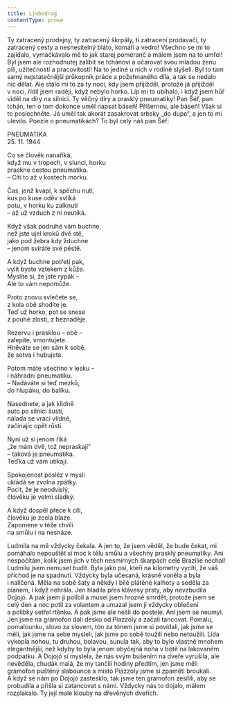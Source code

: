 ```yaml
---
title: Ljubodrag
contentType: prose
---
```


  

Ty zatracený prodejny, ty zatracený škrpály, ti zatracení prodavači, ty zatracený cesty a nesnesitelný bláto, komáři a vedro! Všechno se mi to zajídalo, vymačkávalo mě to jak starej pomeranč a málem jsem na to umřel! Byl jsem ale rozhodnutej zalíbit se tchánovi a očarovat svou mladou ženu pílí, užitečností a pracovitostí! Na to jediné u nich v rodině slyšeli. Byl to tam samý nejstatečnější průkopník práce a požehnaného díla, a tak se nedalo nic dělat. Ale stálo mi to za ty noci, kdy jsem přijížděl, protože já přijížděl v noci, řídil jsem raději, když nebylo horko. Líp mi to ubíhalo, i když jsem hůř viděl na díry na silnici. Ty věčný díry a prasklý pneumatiky! Pan Šéf, pan tchán, ten o tom dokonce uměl napsat báseň! Příšernou, ale báseň! Však si to poslechněte. Já uměl tak akorát zasakrovat srbsky „do dupe“, a jen to mi ulevilo. Poezie o pneumatikách? To byl celý náš pan Šéf:

PNEUMATIKA  
25\. 11. 1944

Co se člověk nanaříká,  
když mu v tropech, v slunci, horku  
praskne cestou pneumatika.  
– Cítí to až v kostech morku.

Čas, jenž kvapí, k spěchu nutí,  
kus po kuse oděv svlíká  
potu, v horku ku zalknutí  
– až už vzduch z ní neutíká.

Když však podruhé vám buchne,  
než jste ujel kroků dvě stě,  
jako pod žebra kdy žduchne  
– jenom svíráte své pěstě.

A když buchne potřetí pak,  
vylít byste vztekem z kůže.  
Myslíte si, že jste rypák –  
Ale to vám nepomůže.

Proto znovu svlečete se,  
z kola obě shodíte je.  
Teď už horko, pot se snese  
z pouhé zlosti, z beznaděje.

Rezervu i prasklou – obě –  
zalepíte, vmontujete.  
Hněváte se jen sám k sobě,  
že sotva i hubujete.

Potom máte všechno v lesku –  
i náhradní pneumatiku.  
– Nadáváte si teď mezků,  
do hlupáku, do balíku.

Nasednete, a jak klidně  
auto po silnici šustí,  
nálada se vrací vlídně,  
začínajíc opět růsti.

Nyní už si jenom říká  
„že mám dvě, tož nepraskají“  
– taková je pneumatika.  
Teďka už vám utíkají.

Spokojenost posléz v mysli  
ukládá se zvolna zpátky.  
Pocit, že je neodvislý,  
člověku je velmi sladký.

A když dospěl přece k cíli,  
člověku je zcela blaze.  
Zapomene v téže chvíli  
na smůlu i na nesnáze.

Ludmila na mě vždycky čekala. A jen to, že jsem věděl, že bude čekat, mi pomáhalo nepouštět si moc k tělu smůlu a všechny prasklý pneumatiky. Ani nespočítám, kolik jsem jich v těch nesmírných škarpách celé Brazílie nechal! Ludmilu jsem nemusel budit. Byla jako psi, kteří na kilometry vycítí, že váš příchod je na spadnutí. Vždycky byla učesaná, krásně voněla a byla i nalíčená. Měla na sobě šaty a někdy i bílé plátěné kalhoty a seděla za pianem, i když nehrála. Jen hladila přes klávesy prsty, aby nevzbudila Dojojó. A pak jsem ji políbil a musel jsem hrozně smrdět, protože jsem se celý den a noc potil za volantem a umazal jsem jí vždycky oblečení a polibky setřel rtěnku. A pak jsme ale nešli do postele. Ani jsem se neumyl. Jen jsme na gramofon dali desku od Piazzoly a začali tancovat. Pomalu, pomalounku, slovo za slovem, tón za tónem jsme si povídali, jak jsme se měli, jak jsme na sebe mysleli, jak jsme po sobě toužili nebo netoužili. Lída vykopla nohou, tu druhou, bolavou, sunula tak, aby to bylo vlastně mnohem elegantnější, než kdyby to byla jenom obyčejná noha v botě na lakovaném podpatku. A Dojojó si myslela, že nás svým bušením na dveře vyrušila, ale nevěděla, chudák malá, že my tančili hodiny předtím, jen jsme měli gramofon puštěný slabounce a místo Piazzoly jsme si zpaměti broukali. A když se nám po Dojojó zastesklo, tak jsme ten gramofon zesílili, aby se probudila a přišla si zatancovat s námi. Vždycky nás to dojalo, málem rozplakalo. Ty její malé klouby na dřevěných dveřích.
